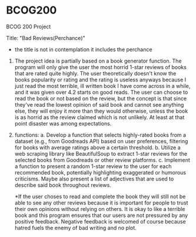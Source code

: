 # BCOG200
BCOG 200 Project

Title: "Bad Reviews(Perchance)"
* the title is not in contemplation it includes the perchance

1) The project idea is partially based on a book generator function. The program will only give the user the most horrid 1-star reviews of books that are rated quite highly. The user theoretically doesn't know the books popularity or rating and the rating is useless anyways because I just read the most terrible, ill written book I have come across in a while, and it was given over 4.2 starts on good reads. The user can choose to read the book or not based on the review, but the concept is that since they've read the lowest opinion of said book and cannot see anything else, they will enjoy it more than they would otherwise, unless the book is as horrid as the review claimed which is not unlikely. At least at that point disaster was among expectations.
2) functions:
   a. Develop a function that selects highly-rated books from a dataset (e.g., from Goodreads API) based on user preferences, filtering for books with average ratings above a certain threshold.
   b. Utilize a web scraping library like BeautifulSoup to extract 1-star reviews for the selected books from Goodreads or other review platforms.
   c. Implement a function to present a random 1-star review to the user for each recommended book, potentially highlighting exaggerated or humorous criticisms. Maybe also present a list of adjectives that are used to describe said book throughout reviews.

   *If the user choses to read and complete the book they will still not be able to see any other reviews because it is important for people to trust their own opinions without relying on others. It is okay to like a terrible book and this program ensures that our users are not pressured by any positive feedback. Negative feedback is welcomed of course because hatred fuels the enemy of bad writing and no plot.
